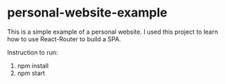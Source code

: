 # personal-website-example
This is a simple example of a personal website. I used this project to learn how to use React-Router to build a SPA.

Instruction to run:
1) npm install
2) npm start
